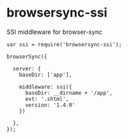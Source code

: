 browsersync-ssi
===============

SSI middleware for browser-sync


```
var ssi = require('browsersync-ssi');

browserSync({

  server: {
    baseDir: ['app'],

    middleware: ssi({
      baseDir: __dirname + '/app',
      ext: '.shtml',
      version: '1.4.0'
    })

  },
});
```

